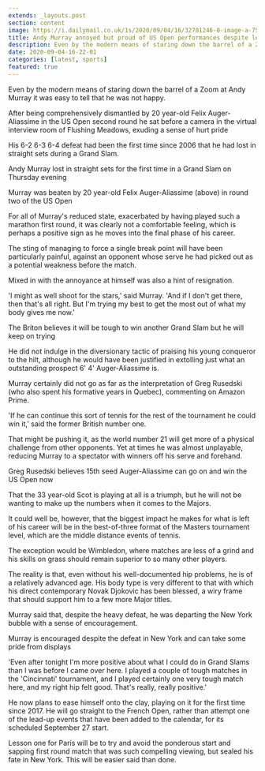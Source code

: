 ```yaml
---
extends: _layouts.post
section: content
image: https://i.dailymail.co.uk/1s/2020/09/04/16/32781246-0-image-a-75_1599232210896.jpg 
title: Andy Murray annoyed but proud of US Open performances despite losing to Felix Auger-Aliassime 
description: Even by the modern means of staring down the barrel of a Zoom at Andy Murray it was easy to tell that he was not happy. The 33-year-old lost in straight sets to Felix Auger-Aliassime in New York. 
date: 2020-09-04-16-22-01 
categories: [latest, sports] 
featured: true 
--- 
```

Even by the modern means of staring down the barrel of a Zoom at Andy Murray it was easy to tell that he was not happy.

After being comprehensively dismantled by 20 year-old Felix Auger-Aliassime in the US Open second round he sat before a camera in the virtual interview room of Flushing Meadows, exuding a sense of hurt pride

His 6-2 6-3 6-4 defeat had been the first time since 2006 that he had lost in straight sets during a Grand Slam.

Andy Murray lost in straight sets for the first time in a Grand Slam on Thursday evening

Murray was beaten by 20 year-old Felix Auger-Aliassime (above) in round two of the US Open

For all of Murray's reduced state, exacerbated by having played such a marathon first round, it was clearly not a comfortable feeling, which is perhaps a positive sign as he moves into the final phase of his career.

The sting of managing to force a single break point will have been particularly painful, against an opponent whose serve he had picked out as a potential weakness before the match.

Mixed in with the annoyance at himself was also a hint of resignation.

'I might as well shoot for the stars,' said Murray. 'And if I don't get there, then that's all right. But I'm trying my best to get the most out of what my body gives me now.'

The Briton believes it will be tough to win another Grand Slam but he will keep on trying

He did not indulge in the diversionary tactic of praising his young conqueror to the hilt, although he would have been justified in extolling just what an outstanding prospect 6' 4' Auger-Aliassime is.

Murray certainly did not go as far as the interpretation of Greg Rusedski (who also spent his formative years in Quebec), commenting on Amazon Prime.

'If he can continue this sort of tennis for the rest of the tournament he could win it,' said the former British number one.

That might be pushing it, as the world number 21 will get more of a physical challenge from other opponents. Yet at times he was almost unplayable, reducing Murray to a spectator with winners off his serve and forehand.

Greg Rusedski believes 15th seed Auger-Aliassime can go on and win the US Open now

That the 33 year-old Scot is playing at all is a triumph, but he will not be wanting to make up the numbers when it comes to the Majors.

It could well be, however, that the biggest impact he makes for what is left of his career will be in the best-of-three format of the Masters tournament level, which are the middle distance events of tennis.

The exception would be Wimbledon, where matches are less of a grind and his skills on grass should remain superior to so many other players.

The reality is that, even without his well-documented hip problems, he is of a relatively advanced age. His body type is very different to that with which his direct contemporary Novak Djokovic has been blessed, a wiry frame that should support him to a few more Major titles.

Murray said that, despite the heavy defeat, he was departing the New York bubble with a sense of encouragement.

Murray is encouraged despite the defeat in New York and can take some pride from displays

'Even after tonight I'm more positive about what I could do in Grand Slams than I was before I came over here. I played a couple of tough matches in the 'Cincinnati' tournament, and I played certainly one very tough match here, and my right hip felt good. That's really, really positive.'

He now plans to ease himself onto the clay, playing on it for the first time since 2017. He will go straight to the French Open, rather than attempt one of the lead-up events that have been added to the calendar, for its scheduled September 27 start.

Lesson one for Paris will be to try and avoid the ponderous start and sapping first round match that was such compelling viewing, but sealed his fate in New York. This will be easier said than done.

